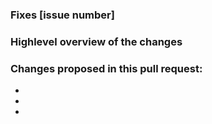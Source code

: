 ### Fixes [issue number]

### Highlevel overview of the changes


### Changes proposed in this pull request:
-
-
-
